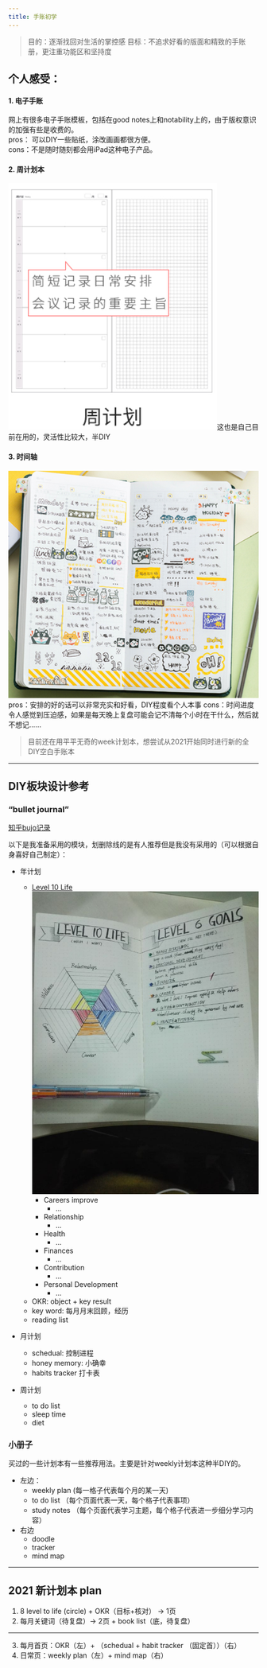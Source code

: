 ```yaml
---
title: 手账初学
---
```

>目的：逐渐找回对生活的掌控感
>目标：不追求好看的版面和精致的手账册，更注重功能区和坚持度

## 个人感受：
#### 1. 电子手账  
网上有很多电子手账模板，包括在good notes上和notability上的，由于版权意识的加强有些是收费的。  
pros： 可以DIY一些贴纸，涂改画画都很方便。  
cons：不是随时随刻都会用iPad这种电子产品。
####  2. 周计划本
![主要页面](/public/images/1608784352038.png)这也是自己目前在用的，灵活性比较大，半DIY
#### 3. 时间轴
![网图](/public/images/1608784456349.png)
pros：安排的好的话可以非常充实和好看，DIY程度看个人本事
cons：时间进度令人感觉到压迫感，如果是每天晚上复盘可能会记不清每个小时在干什么，然后就不想记......

>目前还在用平平无奇的week计划本，想尝试从2021开始同时进行新的全DIY空白手账本


----------


## DIY板块设计参考
### “bullet journal”
[知乎bujo记录](https://zhuanlan.zhihu.com/p/338240126)

以下是我准备采用的模块，划删除线的是有人推荐但是我没有采用的（可以根据自身喜好自己制定）：
- 年计划
	- [Level 10 Life](http://www.bohoberry.com/level-10-life-explained/)
	  ![](/public/images/1608627074443.png)
		- Careers improve
			- ...
		- Relationship
			- ...
		- Health
			- ...
		- Finances
			- ...
		- Contribution
			- ...
		- Personal Development
			- ...
	-  OKR:  object + key result
	-  key word: 每月月末回顾，经历
	-  reading list
	
	 
- 月计划
	- schedual: 控制进程
	- honey memory: 小确幸
	- habits tracker 打卡表
	
- 周计划
	- to do list
	- sleep time
	- diet

### 小册子
买过的一些计划本有一些推荐用法。主要是针对weekly计划本这种半DIY的。
- 左边：
	- weekly plan (每一格子代表每个月的某一天)
	- to do list （每个页面代表一天，每个格子代表事项）
	- study notes （每个页面代表学习主题，每个格子代表进一步细分学习内容）
- 右边
	- doodle
	- tracker
	- mind map
	  


----------
2021 新计划本 plan
----------

1.  8 level to life (circle) + OKR（目标+核对） -> 1页
2.  每月关键词（待复盘）-> 2页 + book list（底，待复盘）
----------
3.  每月首页：OKR（左）+ （schedual + habit tracker （固定首））（右）
4.  日常页：weekly plan（左）+ mind map（右）